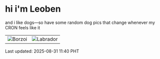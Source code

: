 # hi i'm Leoben

and i like dogs—so have some random dog pics that change whenever my CRON feels like it

|  |  |
|--------|----------|
| ![Borzoi](https://random-dog-vercel.vercel.app/api/random-borzoi?v=1756611618) | ![Labrador](https://random-dog-vercel.vercel.app/api/random-labrador?v=1756611618) |

Last updated: 2025-08-31 11:40 PHT
